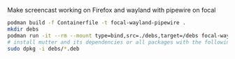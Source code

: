 Make screencast working on Firefox and wayland with pipewire on focal

```bash
podman build -f Containerfile -t focal-wayland-pipewire .
mkdir debs
podman run -it --rm --mount type=bind,src=./debs,target=/debs focal-wayland-pipewire bash -c 'cp /src/*.deb /debs'
# install mutter and its dependencies or all packages with the following command
sudo dpkg -i debs/*.deb
```
